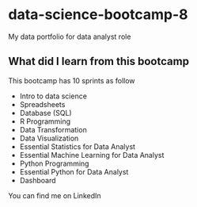 # data-science-bootcamp-8
My data portfolio for data analyst role

## What did I learn from this bootcamp
This bootcamp has 10 sprints as follow
- Intro to data science
- Spreadsheets
- Database (SQL)
- R Programming
- Data Transformation
- Data Visualization
- Essential Statistics for Data Analyst
- Essential Machine Learning for Data Analyst
- Python Programming
- Essential Python for Data Analyst
- Dashboard

You can find me on LinkedIn
